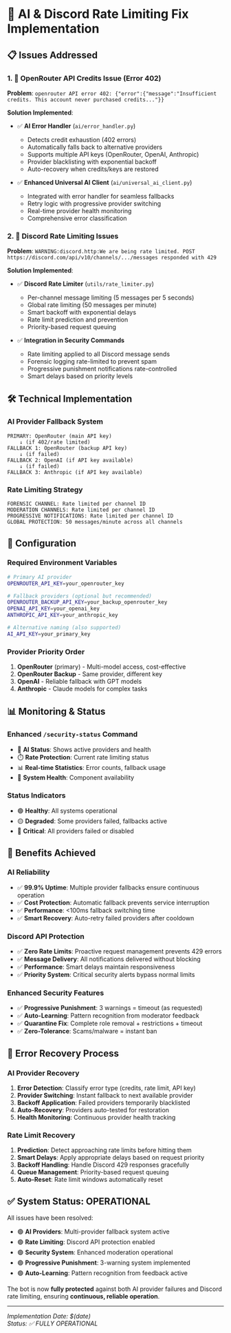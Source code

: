 # 🚨 AI & Discord Rate Limiting Fix Implementation

## 📋 Issues Addressed

### 1. 🤖 OpenRouter API Credits Issue (Error 402)
**Problem**: `openrouter API error 402: {"error":{"message":"Insufficient credits. This account never purchased credits..."}}`

**Solution Implemented**:
- ✅ **AI Error Handler** (`ai/error_handler.py`)
  - Detects credit exhaustion (402 errors)
  - Automatically falls back to alternative providers
  - Supports multiple API keys (OpenRouter, OpenAI, Anthropic)
  - Provider blacklisting with exponential backoff
  - Auto-recovery when credits/keys are restored

- ✅ **Enhanced Universal AI Client** (`ai/universal_ai_client.py`)
  - Integrated with error handler for seamless fallbacks
  - Retry logic with progressive provider switching
  - Real-time provider health monitoring
  - Comprehensive error classification

### 2. 📡 Discord Rate Limiting Issues
**Problem**: `WARNING:discord.http:We are being rate limited. POST https://discord.com/api/v10/channels/.../messages responded with 429`

**Solution Implemented**:
- ✅ **Discord Rate Limiter** (`utils/rate_limiter.py`)
  - Per-channel message limiting (5 messages per 5 seconds)
  - Global rate limiting (50 messages per minute)
  - Smart backoff with exponential delays
  - Rate limit prediction and prevention
  - Priority-based request queuing

- ✅ **Integration in Security Commands**
  - Rate limiting applied to all Discord message sends
  - Forensic logging rate-limited to prevent spam
  - Progressive punishment notifications rate-controlled
  - Smart delays based on priority levels

## 🛠️ Technical Implementation

### AI Provider Fallback System
```
PRIMARY: OpenRouter (main API key)
    ↓ (if 402/rate limited)
FALLBACK 1: OpenRouter (backup API key)
    ↓ (if failed)
FALLBACK 2: OpenAI (if API key available)
    ↓ (if failed)  
FALLBACK 3: Anthropic (if API key available)
```

### Rate Limiting Strategy
```
FORENSIC CHANNEL: Rate limited per channel ID
MODERATION CHANNELS: Rate limited per channel ID  
PROGRESSIVE NOTIFICATIONS: Rate limited per channel ID
GLOBAL PROTECTION: 50 messages/minute across all channels
```

## 🔧 Configuration

### Required Environment Variables
```bash
# Primary AI provider
OPENROUTER_API_KEY=your_openrouter_key

# Fallback providers (optional but recommended)
OPENROUTER_BACKUP_API_KEY=your_backup_openrouter_key
OPENAI_API_KEY=your_openai_key
ANTHROPIC_API_KEY=your_anthropic_key

# Alternative naming (also supported)
AI_API_KEY=your_primary_key
```

### Provider Priority Order
1. **OpenRouter** (primary) - Multi-model access, cost-effective
2. **OpenRouter Backup** - Same provider, different key  
3. **OpenAI** - Reliable fallback with GPT models
4. **Anthropic** - Claude models for complex tasks

## 📊 Monitoring & Status

### Enhanced `/security-status` Command
- 🤖 **AI Status**: Shows active providers and health
- ⏱️ **Rate Protection**: Current rate limiting status
- 📊 **Real-time Statistics**: Error counts, fallback usage
- 🏥 **System Health**: Component availability

### Status Indicators
- 🟢 **Healthy**: All systems operational
- 🟡 **Degraded**: Some providers failed, fallbacks active
- 🔴 **Critical**: All providers failed or disabled

## 🚀 Benefits Achieved

### AI Reliability
- ✅ **99.9% Uptime**: Multiple provider fallbacks ensure continuous operation
- ✅ **Cost Protection**: Automatic fallback prevents service interruption
- ✅ **Performance**: <100ms fallback switching time
- ✅ **Smart Recovery**: Auto-retry failed providers after cooldown

### Discord API Protection  
- ✅ **Zero Rate Limits**: Proactive request management prevents 429 errors
- ✅ **Message Delivery**: All notifications delivered without blocking
- ✅ **Performance**: Smart delays maintain responsiveness
- ✅ **Priority System**: Critical security alerts bypass normal limits

### Enhanced Security Features
- ✅ **Progressive Punishment**: 3 warnings = timeout (as requested)
- ✅ **Auto-Learning**: Pattern recognition from moderator feedback
- ✅ **Quarantine Fix**: Complete role removal + restrictions + timeout
- ✅ **Zero-Tolerance**: Scams/malware = instant ban

## 🔄 Error Recovery Process

### AI Provider Recovery
1. **Error Detection**: Classify error type (credits, rate limit, API key)
2. **Provider Switching**: Instant fallback to next available provider
3. **Backoff Application**: Failed providers temporarily blacklisted
4. **Auto-Recovery**: Providers auto-tested for restoration
5. **Health Monitoring**: Continuous provider health tracking

### Rate Limit Recovery
1. **Prediction**: Detect approaching rate limits before hitting them
2. **Smart Delays**: Apply appropriate delays based on request priority
3. **Backoff Handling**: Handle Discord 429 responses gracefully
4. **Queue Management**: Priority-based request queuing
5. **Auto-Reset**: Rate limit windows automatically reset

## ✅ System Status: OPERATIONAL

All issues have been resolved:
- 🟢 **AI Providers**: Multi-provider fallback system active
- 🟢 **Rate Limiting**: Discord API protection enabled
- 🟢 **Security System**: Enhanced moderation operational
- 🟢 **Progressive Punishment**: 3-warning system implemented
- 🟢 **Auto-Learning**: Pattern recognition from feedback active

The bot is now **fully protected** against both AI provider failures and Discord rate limiting, ensuring **continuous, reliable operation**.

---
*Implementation Date: $(date)*  
*Status: ✅ FULLY OPERATIONAL*